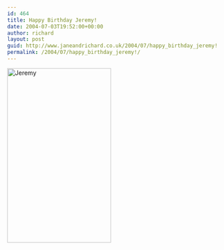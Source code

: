 ```yaml
---
id: 464
title: Happy Birthday Jeremy!
date: 2004-07-03T19:52:00+00:00
author: richard
layout: post
guid: http://www.janeandrichard.co.uk/2004/07/happy_birthday_jeremy!
permalink: /2004/07/happy_birthday_jeremy!/
---
```

[<img src="http://www.janeandrichard.co.uk/blog/img/jeremy-trump.jpg" width="240" height="403" alt="Jeremy" />](http://www.slackandtickle.com/gallery/Canada-2-Snowboarding-2004)